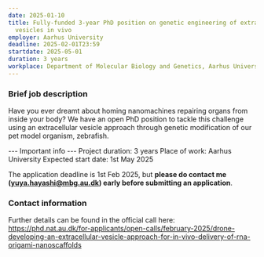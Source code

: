 ```yaml
---
date: 2025-01-10
title: Fully-funded 3-year PhD position on genetic engineering of extracellular
  vesicles in vivo
employer: Aarhus University
deadline: 2025-02-01T23:59
startdate: 2025-05-01
duration: 3 years
workplace: Department of Molecular Biology and Genetics, Aarhus University
---
```

### Brief job description

Have you ever dreamt about homing nanomachines repairing organs from inside your body? We have an open PhD position to tackle this challenge using an extracellular vesicle approach through genetic modification of our pet model organism, zebrafish.

--- Important info ---
Project duration: 3 years
Place of work: Aarhus University
Expected start date: 1st May 2025

The application deadline is 1st Feb 2025, but **please do contact me (yuya.hayashi@mbg.au.dk) early before submitting an application**.



### Contact information

Further details can be found in the official call here:
<https://phd.nat.au.dk/for-applicants/open-calls/february-2025/drone-developing-an-extracellular-vesicle-approach-for-in-vivo-delivery-of-rna-origami-nanoscaffolds>
